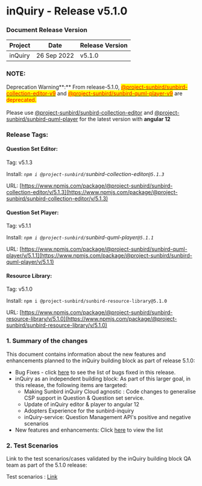# inQuiry - Release v5.1.0

### Document Release Version

| Project | Date        | Release Version |
| ------- | ----------- | --------------- |
| inQuiry | 26 Sep 2022 | v5.1.0          |

### **NOTE:**&#x20;

Deprecation Warning**:** From release-5.1.0, [<mark style="color:red;">@project-sunbird/sunbird-collection-editor-v9</mark>](https://www.npmjs.com/package/@project-sunbird/sunbird-collection-editor-v9) and [<mark style="color:red;">@project-sunbird/sunbird-quml-player-v9</mark>](https://www.npmjs.com/package/@project-sunbird/sunbird-quml-player-v9) are <mark style="color:red;">deprecated.</mark> \
\
Please use [@project-sunbird/sunbird-collection-editor](https://www.npmjs.com/package/@project-sunbird/sunbird-collection-editor/v/5.1.3) and [@project-sunbird/sunbird-quml-player](https://www.npmjs.com/package/@project-sunbird/sunbird-quml-player/v/5.1.1) for the latest version with **angular 12**

### **Release Tags:**

#### Question Set **Editor**:

Tag: v5.1.3

Install: _`npm i @project-sunbird/`sunbird-collection-editor`@5.1.3`_

URL: [https://www.npmjs.com/package/@project-sunbird/sunbird-collection-editor/v/5.1.3](https://www.npmjs.com/package/@project-sunbird/sunbird-collection-editor/v/5.1.3)



#### Question Set Player:

Tag: v5.1.1

Install: _`npm i @project-sunbird/`sunbird-quml-player`@5.1.1`_

URL: [https://www.npmjs.com/package/@project-sunbird/sunbird-quml-player/v/5.1.1](https://www.npmjs.com/package/@project-sunbird/sunbird-quml-player/v/5.1.1)



#### Resource Library:

Tag: v5.1.0

Install: `npm i @project-sunbird/sunbird-resource-library@5.1.0`

URL: [https://www.npmjs.com/package/@project-sunbird/sunbird-resource-library/v/5.1.0](https://www.npmjs.com/package/@project-sunbird/sunbird-resource-library/v/5.1.0)



### **1. Summary of the changes**

This document contains information about the new features and enhancements planned to the inQuiry building block as part of release 5.1.0:

* Bug Fixes - click [here](https://project-sunbird.atlassian.net/issues/?filter=12625) to see the list of bugs fixed in this release.
* inQuiry as an independent building block: As part of this larger goal, in this release, the following items are targeted:
  * Making Sunbird inQuiry Cloud agnostic : Code changes to generalise CSP support in Question & Question set service.
  * Update of inQuiry editor & player to angular 12
  * Adopters Experience for the sunbird-inquiry
  * inQuiry-service: Question Management API's positive and negative scenarios
* New features and enhancements: Click [here](https://project-sunbird.atlassian.net/issues/?filter=12625) to view the list

### 2. Test Scenarios

Link to the test scenarios/cases validated by the inQuiry building block QA team as part of the 5.1.0 release:&#x20;

Test scenarios : [Link](https://project-sunbird.atlassian.net/wiki/spaces/SunbirdinQuiry/pages/3238002689/Inquiry+Release+5.1.0+Test+Scenarios)

